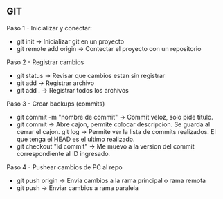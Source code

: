 ## GIT

Paso 1 - Inicializar y conectar:
- git init -> Inicializar git en un proyecto
- git remote add origin <enlace-repo> -> Contectar el proyecto con un repositorio

Paso 2 - Registrar cambios
- git status -> Revisar que cambios estan sin registrar
- git add <archivo> -> Registrar archivo
- git add . -> Registrar todos los archivos

Paso 3 - Crear backups (commits)
- git commit -m "nombre de commit" -> Commit veloz, solo pide titulo.
- git commit -> Abre cajon, permite colocar descripcion. Se guarda al cerrar el cajon.
git log -> Permite ver la lista de commits realizados. El que tenga el HEAD es el ultimo realizado.
- git checkout "id commit" -> Me muevo a la version del commit correspondiente al ID ingresado.

Paso 4 - Pushear cambios de PC al repo
- git push origin <nombre-rama-remota> -> Envia cambios a la rama principal o rama remota
- git push -> Enviar cambios a rama paralela